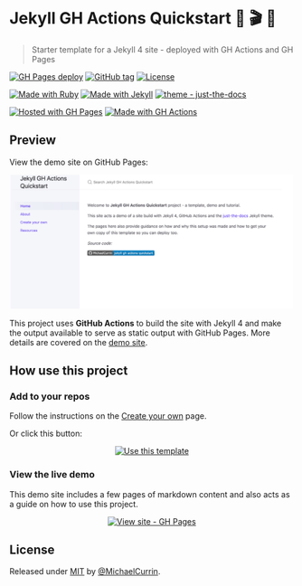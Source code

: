 # Jekyll GH Actions Quickstart 🧪 🎬 🚀
> Starter template for a Jekyll 4 site - deployed with GH Actions and GH Pages 

[![GH Pages deploy](https://github.com/MichaelCurrin/jekyll-gh-actions-quickstart/workflows/GH%20Pages%20deploy/badge.svg)](https://github.com/MichaelCurrin/jekyll-gh-actions-quickstart/actions/workflows/main.yml)
[![GitHub tag](https://img.shields.io/github/tag/MichaelCurrin/jekyll-gh-actions-quickstart?include_prereleases=&sort=semver)](https://github.com/MichaelCurrin/jekyll-gh-actions-quickstart/releases/)
[![License](https://img.shields.io/badge/License-MIT-blue)](#license)

[![Made with Ruby](https://img.shields.io/badge/Ruby->=2.6-blue?logo=ruby&logoColor=white)](https://ruby-lang.org)
[![Made with Jekyll](https://img.shields.io/badge/Jekyll-4.2-blue?logo=jekyll&logoColor=white)](https://jekyllrb.com)
[![theme - just-the-docs](https://img.shields.io/badge/theme-just--the--docs-blue)](https://rubygems.org/gems/just-the-docs)

[![Hosted with GH Pages](https://img.shields.io/badge/Hosted_with-GitHub_Pages-blue?logo=github&logoColor=white)](https://pages.github.com/)
[![Made with GH Actions](https://img.shields.io/badge/CI-GitHub_Actions-blue?logo=github-actions&logoColor=white)](https://github.com/features/actions)


## Preview

View the demo site on GitHub Pages:

<div align="center">
    <a href="https://michaelcurrin.github.io/jekyll-gh-actions-quickstart/">
        <img src="/sample.png" alt="Sample screenshot" title="Sample screenshot" width="500" />
    </a>
</div>

This project uses **GitHub Actions** to build the site with Jekyll 4 and make the output available to serve as static output with GitHub Pages. More details are covered on the [demo site](https://michaelcurrin.github.io/jekyll-gh-actions-quickstart/).


## How use this project

### Add to your repos

Follow the instructions on the [Create your own](https://michaelcurrin.github.io/jekyll-gh-actions-quickstart/create-your-own.html) page.

Or click this button:

<div align="center">

[![Use this template](https://img.shields.io/badge/Generate-Use_this_template-2ea44f?style=for-the-badge)](https://github.com/MichaelCurrin/jekyll-gh-actions-quickstart/generate)

</div>

### View the live demo

This demo site includes a few pages of markdown content and also acts as a guide on how to use this project.

<div align="center">

[![View site - GH Pages](https://img.shields.io/badge/View_site-GH_Pages-blue?style=for-the-badge)](https://michaelcurrin.github.io/jekyll-gh-actions-quickstart/)

</div>


## License

Released under [MIT](/LICENSE) by [@MichaelCurrin](https://github.com/MichaelCurrin).
